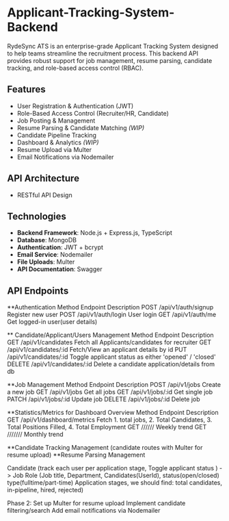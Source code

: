# Applicant-Tracking-System-Backend
RydeSync ATS is an enterprise-grade Applicant Tracking System designed to help teams streamline the recruitment process. This backend API provides robust support for job management, resume parsing, candidate tracking, and role-based access control (RBAC).

## Features

- User Registration & Authentication (JWT)
- Role-Based Access Control (Recruiter/HR, Candidate)
- Job Posting & Management
- Resume Parsing & Candidate Matching *(WIP)*
- Candidate Pipeline Tracking
- Dashboard & Analytics *(WIP)*
- Resume Upload via Multer
- Email Notifications via Nodemailer

## API Architecture
- RESTful API Design

## Technologies

- **Backend Framework**: Node.js + Express.js, TypeScript
- **Database**: MongoDB
- **Authentication**: JWT + bcrypt
- **Email Service**: Nodemailer
- **File Uploads**: Multer
- **API Documentation**: Swagger 


##  API Endpoints
**Authentication
Method	Endpoint	Description
POST	/api/v1/auth/signup	Register new user
POST	/api/v1/auth/login	User login
GET	   /api/v1/auth/me	Get logged-in user(user details)

** Candidate/Applicant/Users Management
Method	Endpoint	Description
GET  /api/v1/candidates   Fetch all Applicants/candidates for  recruiter
GET  /api/v1/candidates/:id Fetch/View an applicant details by id
PUT  /api/v1/candidates/:id  Toggle applicant status as either 'opened' / 'closed' 
DELETE /api/v1/candidates/:id   Delete a candidate application/details from db

**Job Management
Method	Endpoint	Description
POST	/api/v1/jobs	Create a new job
GET	/api/v1/jobs	Get all jobs
GET	/api/v1/jobs/:id	Get single job
PATCH	/api/v1/jobs/:id	Update job
DELETE	/api/v1/jobs/:id	Delete job

**Statistics/Metrics for Dashboard Overview
Method	Endpoint	Description
GET   /api/v1/dashboard/metrics  Fetch 1. total jobs, 2. Total Candidates, 3. Total Positions Filled, 4. Total Employment
GET  ////// Weekly trend
GET  /////// Monthly trend




**Candidate Tracking Management (candidate routes with Multer for resume upload)
**Resume Parsing Management

Candidate (track each user per application stage, Toggle applicant status ) -> Job Role (Job title, Department, Candidates(UserId), status(open/closed) type(fulltime/part-time) Application stages, we should find: total candidates, in-pipeline, hired, rejected)



Phase 2:
Set up Multer for resume upload
Implement candidate filtering/search
Add email notifications via Nodemailer